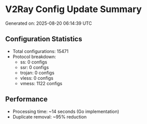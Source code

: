 # V2Ray Config Update Summary
Generated on: 2025-08-20 06:14:39 UTC

## Configuration Statistics
- Total configurations: 15471
- Protocol breakdown:
  - ss: 0 configs
  - ssr: 0 configs
  - trojan: 0 configs
  - vless: 0 configs
  - vmess: 1122 configs

## Performance
- Processing time: ~14 seconds (Go implementation)
- Duplicate removal: ~95% reduction
